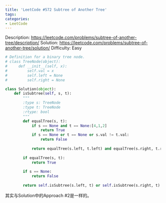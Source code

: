 ```yaml
---
title: 'LeetCode #572 Subtree of Another Tree'
tags:
categories:
- LeetCode
---
```


Description: https://leetcode.com/problems/subtree-of-another-tree/description/
Solution: https://leetcode.com/problems/subtree-of-another-tree/solution/
Difficulty: Easy

```python
# Definition for a binary tree node.
# class TreeNode(object):
#     def __init__(self, x):
#         self.val = x
#         self.left = None
#         self.right = None

class Solution(object):
    def isSubtree(self, s, t):
        """
        :type s: TreeNode
        :type t: TreeNode
        :rtype: bool
        """
        def equalTree(s, t):
            if s == None and t == None:[4,1,2]
                return True
            if s == None or t == None or s.val != t.val:
                return False
            
            return equalTree(s.left, t.left) and equalTree(s.right, t.right)
        
        if equalTree(s, t):
            return True
        
        if s == None:
            return False
        
        return self.isSubtree(s.left, t) or self.isSubtree(s.right, t)
```

其实与Solution中的Approach #2是一样的。